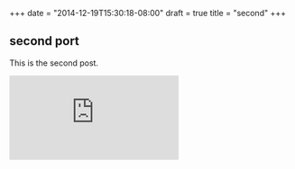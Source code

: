 +++
date = "2014-12-19T15:30:18-08:00"
draft = true
title = "second"
+++

## second port

This is the second post.


[![Analytics](https://kubernetes-site.appspot.com/UA-36037335-10/GitHub/git-sync/demo/blog/content/post/first.md?pixel)]()
